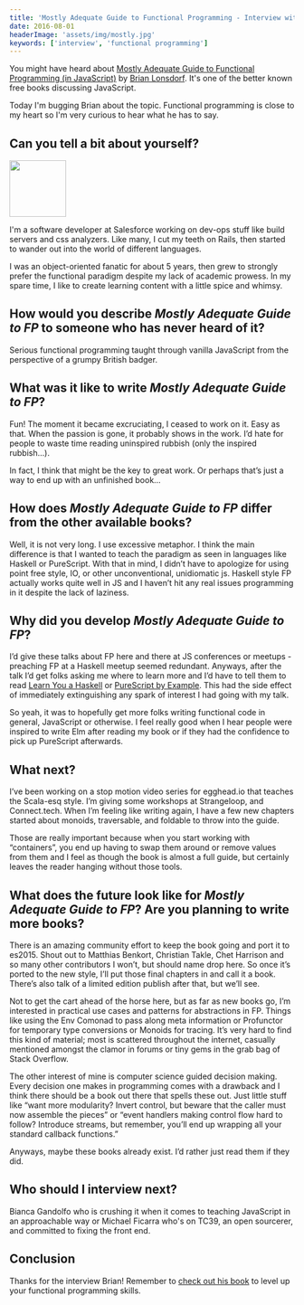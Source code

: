 ```yaml
---
title: 'Mostly Adequate Guide to Functional Programming - Interview with Brian Lonsdorf'
date: 2016-08-01
headerImage: 'assets/img/mostly.jpg'
keywords: ['interview', 'functional programming']
---
```


You might have heard about [Mostly Adequate Guide to Functional Programming (in JavaScript)](https://github.com/MostlyAdequate/mostly-adequate-guide) by [Brian Lonsdorf](https://twitter.com/drboolean). It's one of the better known free books discussing JavaScript.

Today I'm bugging Brian about the topic. Functional programming is close to my heart so I'm very curious to hear what he has to say.

## Can you tell a bit about yourself?

<p>
<span class="author">
  <img src="https://www.gravatar.com/avatar/eace1736cd5e31e6c5288e363ed669ea?s=200" alt"Brian Lonsdorf" class="author" width="100" height="100" />
</span>

I'm a software developer at Salesforce working on dev-ops stuff like build servers and css analyzers. Like many, I cut my teeth on Rails, then started to wander out into the world of different languages.
</p>

I was an object-oriented fanatic for about 5 years, then grew to strongly prefer the functional paradigm despite my lack of academic prowess. In my spare time, I like to create learning content with a little spice and whimsy.

## How would you describe *Mostly Adequate Guide to FP* to someone who has never heard of it?

Serious functional programming taught through vanilla JavaScript from the perspective of a grumpy British badger.

## What was it like to write *Mostly Adequate Guide to FP*?

Fun! The moment it became excruciating, I ceased to work on it. Easy as that. When the passion is gone, it probably shows in the work.
I’d hate for people to waste time reading uninspired rubbish (only the inspired rubbish…).

In fact, I think that might be the key to great work. Or perhaps that’s just a way to end up with an unfinished book…

## How does *Mostly Adequate Guide to FP* differ from the other available books?

Well, it is not very long. I use excessive metaphor. I think the main difference is that I wanted to teach the paradigm as seen in languages like Haskell or PureScript. With that in mind, I didn’t have to apologize for using point free style, IO, or other unconventional, unidiomatic js. Haskell style FP actually works quite well in JS and I haven’t hit any real issues programming in it despite the lack of laziness.

## Why did you develop *Mostly Adequate Guide to FP*?

I’d give these talks about FP here and there at JS conferences or meetups - preaching FP at a Haskell meetup seemed redundant. Anyways, after the talk I’d get folks asking me where to learn more and I’d have to tell them to read [Learn You a Haskell](http://learnyouahaskell.com/) or [PureScript by Example](https://leanpub.com/purescript/read). This had the side effect of immediately extinguishing any spark of interest I had going with my talk.

So yeah, it was to hopefully get more folks writing functional code in general, JavaScript or otherwise. I feel really good when I hear people were inspired to write Elm after reading my book or if they had the confidence to pick up PureScript afterwards.

## What next?

I’ve been working on a stop motion video series for egghead.io that teaches the Scala-esq style. I’m giving some workshops at Strangeloop, and Connect.tech. When I’m feeling like writing again, I have a few new chapters started about monoids, traversable, and foldable to throw into the guide.

Those are really important because when you start working with “containers”, you end up having to swap them around or remove values from them and I feel as though the book is almost a full guide, but certainly leaves the reader hanging without those tools.

## What does the future look like for *Mostly Adequate Guide to FP*? Are you planning to write more books?

There is an amazing community effort to keep the book going and port it to es2015. Shout out to Matthias Benkort, Christian Takle, Chet Harrison and so many other contributors I won’t, but should name drop here. So once it’s ported to the new style, I’ll put those final chapters in and call it a book. There’s also talk of a limited edition publish after that, but we’ll see.

Not to get the cart ahead of the horse here, but as far as new books go, I’m interested in practical use cases and patterns for abstractions in FP. Things like using the Env Comonad to pass along meta information or Profunctor for temporary type conversions or Monoids for tracing. It’s very hard to find this kind of material; most is scattered throughout the internet, casually mentioned amongst the clamor in forums or tiny gems in the grab bag of Stack Overflow.

The other interest of mine is computer science guided decision making. Every decision one makes in programming comes with a drawback and I think there should be a book out there that spells these out. Just little stuff like “want more modularity? Invert control, but beware that the caller must now assemble the pieces” or “event handlers making control flow hard to follow? Introduce streams, but remember, you’ll end up wrapping all your standard callback functions.”

Anyways, maybe these books already exist. I’d rather just read them if they did.

## Who should I interview next?

Bianca Gandolfo who is crushing it when it comes to teaching JavaScript in an approachable way or Michael Ficarra who's on TC39, an open sourcerer, and committed to fixing the front end.

## Conclusion

Thanks for the interview Brian! Remember to [check out his book](https://github.com/MostlyAdequate/mostly-adequate-guide) to level up your functional programming skills.
